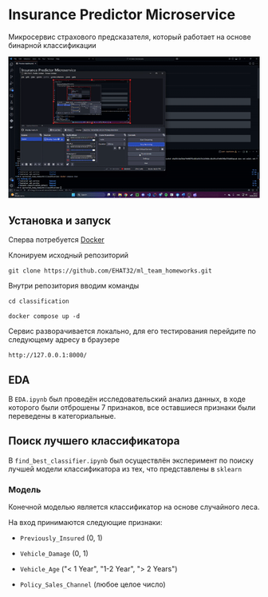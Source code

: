 # Insurance Predictor Microservice

Микросервис страхового предсказателя, который работает на основе бинарной классификации 

![Анимация](classifier.gif)

## Установка и запуск

Сперва потребуется [Docker](https://www.docker.com/)

Клонируем исходный репозиторий

```
git clone https://github.com/EHAT32/ml_team_homeworks.git
```

Внутри репозитория вводим команды
```
cd classification
```

```
docker compose up -d 
```

Сервис разворачивается локально, для его тестирования перейдите по следующему адресу в браузере

```
http://127.0.0.1:8000/
```

## EDA

В ```EDA.ipynb``` был проведён исследовательский анализ данных, в ходе которого были отброшены 7 признаков, все оставшиеся признаки были переведены в категориальные.


## Поиск лучшего классификатора

В ```find_best_classifier.ipynb``` был осуществлён эксперимент по поиску лучшей модели классификатора из тех, что представлены в ```sklearn```

### Модель

Конечной моделью является классификатор на основе случайного леса. 

На вход принимаются следующие признаки: 

* ```Previously_Insured``` (0, 1)

* ```Vehicle_Damage``` (0, 1)

* ```Vehicle_Age``` ("< 1 Year", "1-2 Year", "> 2 Years")

* ```Policy_Sales_Channel``` (любое целое число)